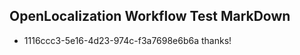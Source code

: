 ## OpenLocalization Workflow Test MarkDown
* 1116ccc3-5e16-4d23-974c-f3a7698e6b6a thanks!

<!--HONumber=Jul16_HO3-->



